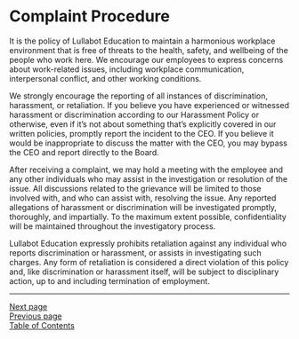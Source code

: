 # Complaint Procedure
It is the policy of Lullabot Education to maintain a harmonious workplace environment that is free of threats to the health, safety, and wellbeing of the people who work here. We encourage our employees to express concerns about work-related issues, including workplace communication, interpersonal conflict, and other working conditions.

We strongly encourage the reporting of all instances of discrimination, harassment, or retaliation. If you believe you have experienced or witnessed harassment or discrimination according to our Harassment Policy or otherwise, even if it’s not about something that’s explicitly covered in our written policies, promptly report the incident to the CEO. If you believe it would be inappropriate to discuss the matter with the CEO, you may bypass the CEO and report directly to the Board.

After receiving a complaint, we may hold a meeting with the employee and any other individuals who may assist in the investigation or resolution of the issue. All discussions related to the grievance will be limited to those involved with, and who can assist with, resolving the issue. Any reported allegations of harassment or discrimination will be investigated promptly, thoroughly, and impartially. To the maximum extent possible, confidentiality will be maintained throughout the investigatory process. 

Lullabot Education expressly prohibits retaliation against any individual who reports discrimination or harassment, or assists in investigating such charges. Any form of retaliation is considered a direct violation of this policy and, like discrimination or harassment itself, will be subject to disciplinary action, up to and including termination of employment.

---
[Next page](04disciplinary.md)  
[Previous page](02harassment.md)  
[Table of Contents](../README.md#table-of-contents)